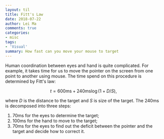 ```yaml
---
layout: til
title: Fitt's Law
date: 2018-07-22
author: Lei Ma
comments: true
categories:
- misc
tags:
- 'Visual'
summary: How fast can you move your mouse to target
---
```


Human coordination between eyes and hand is quite complicated. For example, it takes time for us to move the pointer on the screen from one point to another using mouse. The time spend on this procedure is determined by Fitt's law:

$$
t = 600\mathrm{ms} + 240\mathrm{ms} \log (1+D/S),
$$

where $D$ is the distance to the target and $S$ is size of the target. The $240\mathrm{ms}$ is decomposed into three steps:

1. $70\mathrm{ms}$ for the eyes to determine the target;
2. $100\mathrm{ms}$ for the hand to move to the target;
3. $70\mathrm{ms}$ for the eyes to find out the deficit between the pointer and the target and decide how to correct it.
